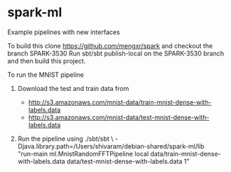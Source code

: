 spark-ml
========

Example pipelines with new interfaces 

To build this clone https://github.com/mengxr/spark and checkout the branch SPARK-3530
Run sbt/sbt publish-local on the SPARK-3530 branch and then build this project.

To run the MNIST pipeline 

1. Download the test and train data from
    - http://s3.amazonaws.com/mnist-data/train-mnist-dense-with-labels.data
    - http://s3.amazonaws.com/mnist-data/test-mnist-dense-with-labels.data 

2. Run the pipeline using
  ./sbt/sbt \ 
    -Djava.library.path=/Users/shivaram/debian-shared/spark-ml/lib \
    "run-main ml.MnistRandomFFTPipeline local data/train-mnist-dense-with-labels.data data/test-mnist-dense-with-labels.data 1"
